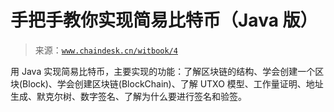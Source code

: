 # 手把手教你实现简易比特币（Java 版）

> 来源：[`www.chaindesk.cn/witbook/4`](https://www.chaindesk.cn/witbook/4)

用 Java 实现简易比特币，主要实现的功能：了解区块链的结构、学会创建一个区块(Block)、学会创建区块链(BlockChain)、了解 UTXO 模型、工作量证明、地址生成、默克尔树、数字签名、了解为什么要进行签名和验签。
